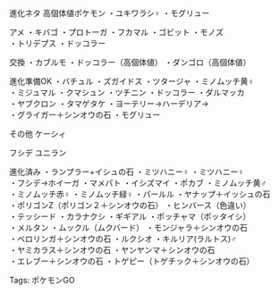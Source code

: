 進化ネタ 高個体値ポケモン ・ユキワラシ♀ ・モグリュー

アメ ・キバゴ ・プロトーガ ・フカマル ・ゴビット ・モノズ  
・トリデプス ・ドッコラー  

交換 ・カブルモ ・ドッコラー（高個体値） ・ダンゴロ（高個体値）

進化準備OK ・バチュル ・ズガイドス ・ツタージャ ・ミノムッチ黄♀  
・ミジュマル ・クマシュン ・ツチニン ・ドッコラー ・ダルマッカ  
・ヤブクロン ・タマゲタケ ・ヨーテリー→ハーデリア→  
・グライガー＋シンオウの石 ・モグリュー  

その他 ケーシィ

フシデ ユニラン

進化済み ・ランプラー+イシュの石 ・ミツハニー♀ ・ミツハニー♀  
・フシデ→ホイーガ ・マメパト ・イシズマイ ・ポカブ ・ミノムッチ黄♂  
・ミノムッチ赤♀ ・ミノムッチ緑♀ ・パールル ・ヤナップ＋イッシュの石  
・ポリゴンZ（ポリゴン２＋シンオウの石） ・ヒンバース（色違い）  
・テッシード ・カラナクシ ・ギギアル ・ポッチャマ（ポッタイシ）  
・メルタン ・ムックル（ムクバード） ・モンジャラ＋シンオウの石  
・ベロリンガ＋シンオウの石 ・ルクシオ ・キルリア(ラルトス)♂  
・ヤミカラス＋シンオウの石 ・ヤンヤンマ＋シンオウの石  
・エレブー＋シンオウの石 ・トゲピー（トゲチック＋シンオウの石）  

Tags: ポケモンGO